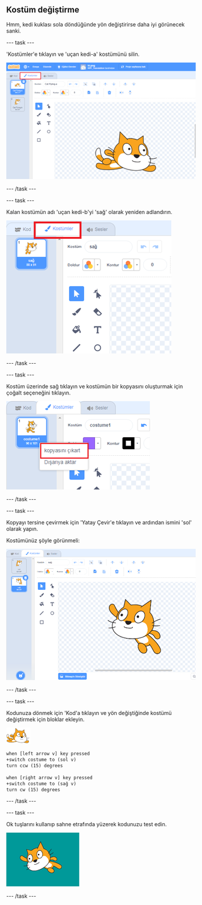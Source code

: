 ## Kostüm değiştirme

Hmm, kedi kuklası sola döndüğünde yön değiştirirse daha iyi görünecek sanki.

--- task ---

'Kostümler'e tıklayın ve 'uçan kedi-a' kostümünü silin.

![kostümler sekmesi ve kostüm üzerinde vurgulanan sil simgesi](images/swim-delete-a.png)

--- /task ---

--- task ---

Kalan kostümün adı 'uçan kedi-b'yi 'sağ' olarak yeniden adlandırın.

![kostüm sekmesinde vurgulanan isim](images/swim-costume-right.png)

--- /task ---

--- task ---

Kostüm üzerinde sağ tıklayın ve kostümün bir kopyasını oluşturmak için çoğalt seçeneğini tıklayın.

![yinelemeleri vurgulanmış kostüm menüsü](images/swim-costume-duplicate.png)

--- /task ---

--- task ---

Kopyayı tersine çevirmek için 'Yatay Çevir'e tıklayın ve ardından ismini 'sol' olarak yapın.

Kostümünüz şöyle görünmeli:

![ismi vurgulanmış, döndür simgeli ve sola bakan yeni kostüm](images/swim-costume-left.png)

--- /task ---

--- task ---

Kodunuza dönmek için 'Kod'a tıklayın ve yön değiştiğinde kostümü değiştirmek için bloklar ekleyin.

![yüzücü kuklası](images/swimmer-sprite.png)

```blocks3
when [left arrow v] key pressed
+switch costume to (sol v)
turn ccw (15) degrees

when [right arrow v] key pressed
+switch costume to (sağ v)
turn cw (15) degrees
```

--- /task ---

--- task ---

Ok tuşlarını kullanıp sahne etrafında yüzerek kodunuzu test edin.

![sola bakan kukla](images/swim-test-left.png)

--- /task ---
